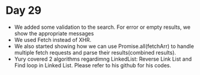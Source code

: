 # Day 29

* We added some validation to the search. For error or empty results, we show the appropriate messages
* We used Fetch instead of XHR. 
* We also started showing how we can use Promise.all(fetchArr) to handle multiple fetch requests and parse their results(combined results).
* Yury covered 2 algorithms regardimng LinkedList: Reverse Link List and Find loop in Linked List. Please refer to his github for his codes.







